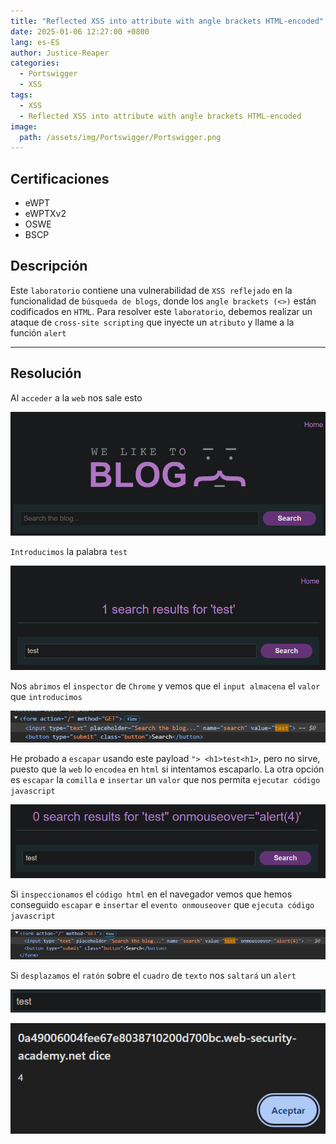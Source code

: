 ```yaml
---
title: "Reflected XSS into attribute with angle brackets HTML-encoded"
date: 2025-01-06 12:27:00 +0800
lang: es-ES
author: Justice-Reaper
categories:
  - Portswigger
  - XSS
tags:
  - XSS
  - Reflected XSS into attribute with angle brackets HTML-encoded
image:
  path: /assets/img/Portswigger/Portswigger.png
---
```


## Certificaciones

- eWPT
- eWPTXv2
- OSWE
- BSCP
  
## Descripción

Este `laboratorio` contiene una vulnerabilidad de `XSS reflejado` en la funcionalidad de `búsqueda de blogs`, donde los `angle brackets (<>)` están codificados en `HTML`. Para resolver este `laboratorio`, debemos realizar un ataque de `cross-site scripting` que inyecte un `atributo` y llame a la función `alert`

---

## Resolución

Al `acceder` a la `web` nos sale esto

![](/assets/img/XSS-Lab-7/image_1.png)

`Introducimos` la palabra `test`

![](/assets/img/XSS-Lab-7/image_2.png)

Nos `abrimos` el `inspector` de `Chrome` y vemos que el `input almacena` el `valor` que `introducimos`

![](/assets/img/XSS-Lab-7/image_3.png)

He probado a `escapar` usando este payload `"> <h1>test<h1>`, pero no sirve, puesto que la `web` lo `encodea` en `html` si intentamos escaparlo. La otra opción es `escapar` la `comilla` e `insertar` un `valor` que nos permita `ejecutar código javascript`

![](/assets/img/XSS-Lab-7/image_4.png)

Si `inspeccionamos` el `código html` en el navegador vemos que hemos conseguido `escapar` e `insertar` el `evento onmouseover` que `ejecuta código javascript`

![](/assets/img/XSS-Lab-7/image_5.png)

Si `desplazamos` el `ratón` sobre el `cuadro` de `texto` nos `saltará` un `alert`

![](/assets/img/XSS-Lab-7/image_6.png)

![](/assets/img/XSS-Lab-7/image_7.png)

